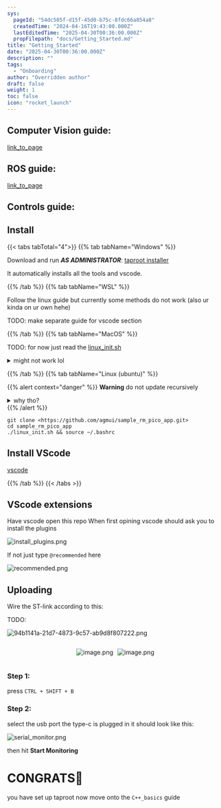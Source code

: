 ```yaml
---
sys:
  pageId: "54dc585f-d15f-45d0-b75c-8fdc66a854a8"
  createdTime: "2024-04-16T19:43:00.000Z"
  lastEditedTime: "2025-04-30T00:36:00.000Z"
  propFilepath: "docs/Getting_Started.md"
title: "Getting_Started"
date: "2025-04-30T00:36:00.000Z"
description: ""
tags:
  - "Onboarding"
author: "Overridden author"
draft: false
weight: 1
toc: false
icon: "rocket_launch"
---
```


## Computer Vision guide:

[link_to_page](86d45bc0-388b-4d26-8848-44f255f73d0e)

## ROS guide:

[link_to_page](3c76c1de-ec8f-46d6-8b0a-294005edc2d5)

## Controls guide:

## Install

{{< tabs tabTotal="4">}}
{{% tab tabName="Windows" %}}

Download and run _**AS ADMINISTRATOR**_: [taproot installer](https://github.com/Thornbots/TeachingFreshies/releases/tag/1.0)

It automatically installs all the tools and vscode.

{{% /tab %}}
{{% tab tabName="WSL" %}}

Follow the linux guide but currently some methods do not work (also ur kinda on ur own hehe)

TODO: make separate guide for vscode section

{{% /tab %}}
{{% tab tabName="MacOS" %}}

TODO: for now just read the [linux_init.sh](https://github.com/agmui/sample_rm_pico_app/blob/main/linux_init.sh)

<details>
<summary>might not work lol</summary>

`brew install libusb pkg-config`

Next install: [vscode](https://code.visualstudio.com/Download)

</details>

{{% /tab %}}
{{% tab tabName="Linux (ubuntu)" %}}

{{% alert context="danger" %}}
**Warning** do not update recursively
<details>
<summary>why tho?</summary>
There are some submodules that may go on for a while (like tinyusb) and I highly
recommend you don't need to get them.
If you want to see what submodules I update just look in `linux_init.sh`
</details>
{{% /alert %}}

```shell
git clone <https://github.com/agmui/sample_rm_pico_app.git>
cd sample_rm_pico_app
./linux_init.sh && source ~/.bashrc
```

## Install VScode

[vscode](https://code.visualstudio.com/Download)

{{% /tab %}}
{{< /tabs >}}

## VScode extensions

Have vscode open this repo
When first opining vscode should ask you to install the plugins

![install_plugins.png](https://prod-files-secure.s3.us-west-2.amazonaws.com/d518164a-d88e-44d1-a4ee-3adb3bd8bce0/89bd30f0-1825-4e77-867b-0a41ce370880/install_plugins.png?X-Amz-Algorithm=AWS4-HMAC-SHA256&X-Amz-Content-Sha256=UNSIGNED-PAYLOAD&X-Amz-Credential=ASIAZI2LB4667MNGKE4M%2F20250506%2Fus-west-2%2Fs3%2Faws4_request&X-Amz-Date=20250506T070912Z&X-Amz-Expires=3600&X-Amz-Security-Token=IQoJb3JpZ2luX2VjEJf%2F%2F%2F%2F%2F%2F%2F%2F%2F%2FwEaCXVzLXdlc3QtMiJGMEQCIGLuLHTJdPHPtVDoD9mGM5%2FL%2BJfCLcGmdY7X9Cu%2FXjTJAiBd0hnYsEzXw4JU94RzO7akGbADPbfB9aeS%2FoHFWBbMKSr%2FAwg%2FEAAaDDYzNzQyMzE4MzgwNSIMllRdWvrMlyACFTsGKtwDgQ%2FHfNJW9nevwZQPAOnMJob6gZfyeaA4BL2UMrXKEJOay9L%2BFR96yCwAsY%2FqMrsstuLgs606AlGzNU6CykbMuBXxoW8a8%2BgmhO8FM3v0oSa9Krk6A1aqxegr3jOkTIqQ46jqLPo7GtfCdONaIsrQdLa%2F717uEUVPa0G%2BM3n3yjjWzmK8CEbXX5JUk%2FEraU39zPMchXXHty3sHMRP288Cp664BrExY3BS1UNSkI6sQ%2BEoMyD94oMLzstm%2BsPcnmfFuU2gvmv%2FwC6yCr7hvSijvhJdRcO9VLEtDx5ot7X3kwFB0QjNCzSJHFOeMTGzPlTVkyC3Nf0L0OcZldkKlLhZGz8%2FAohnMCCxga1p6wZlUrPk07i36%2B6fUz%2F9km%2Bk%2FwfRyk4I094%2BNLdfk5bdYJQ2ftzbJA0PYgTs907Q%2BkZ2YG6AfAq%2BUSm0H8sRYAkXcf0sxu2q1iZE816Lzk7U6IZHURgYxMG8IKDZQZyY%2FsIxxNoPQjZwJIvNOgkPXSWqN4m7c9p5j4o%2FksjPqKEf%2FWlfq2oewS%2BAdRQIc%2Fe%2FytBXWylyK1pqGw9TMlidRFcokRWO4GsYOdtF9CyN%2B0UsM%2BcMu%2FGuu23qvbEO0UTDUceVfQPW1eJmjZkJkTTSI3gwo9bmwAY6pgESk6ZF6aT3UH6CNxnMJgGacimzh9xZZ%2BEuVU0me1K%2FwgDnaedhamjE4EwnGm7%2FFilgPKR%2BJgyIEJIUGKQndbXKJ8DSlPtf8quvcgNdnhX8192%2FbMxR3xXsOnZZps4d3EsgSxM1WBx38aMztdIqPxNmIq%2F5K8mCvvrVhIHm5Mi3T%2F3gdhnirP72ZDzWXHPZlCXhobDDdUm6Ht8yCE0%2FWmhE%2B%2F9dLUHr&X-Amz-Signature=83aab21078e62ac5014e1be0094cc1663e7ee59d025b6f515a863baa26dee9f0&X-Amz-SignedHeaders=host&x-id=GetObject)

If not just type `@recommended` here  

![recommended.png](https://prod-files-secure.s3.us-west-2.amazonaws.com/d518164a-d88e-44d1-a4ee-3adb3bd8bce0/61e661e9-5d85-4dfc-be0d-8d2097a5e793/recommended.png?X-Amz-Algorithm=AWS4-HMAC-SHA256&X-Amz-Content-Sha256=UNSIGNED-PAYLOAD&X-Amz-Credential=ASIAZI2LB4667MNGKE4M%2F20250506%2Fus-west-2%2Fs3%2Faws4_request&X-Amz-Date=20250506T070912Z&X-Amz-Expires=3600&X-Amz-Security-Token=IQoJb3JpZ2luX2VjEJf%2F%2F%2F%2F%2F%2F%2F%2F%2F%2FwEaCXVzLXdlc3QtMiJGMEQCIGLuLHTJdPHPtVDoD9mGM5%2FL%2BJfCLcGmdY7X9Cu%2FXjTJAiBd0hnYsEzXw4JU94RzO7akGbADPbfB9aeS%2FoHFWBbMKSr%2FAwg%2FEAAaDDYzNzQyMzE4MzgwNSIMllRdWvrMlyACFTsGKtwDgQ%2FHfNJW9nevwZQPAOnMJob6gZfyeaA4BL2UMrXKEJOay9L%2BFR96yCwAsY%2FqMrsstuLgs606AlGzNU6CykbMuBXxoW8a8%2BgmhO8FM3v0oSa9Krk6A1aqxegr3jOkTIqQ46jqLPo7GtfCdONaIsrQdLa%2F717uEUVPa0G%2BM3n3yjjWzmK8CEbXX5JUk%2FEraU39zPMchXXHty3sHMRP288Cp664BrExY3BS1UNSkI6sQ%2BEoMyD94oMLzstm%2BsPcnmfFuU2gvmv%2FwC6yCr7hvSijvhJdRcO9VLEtDx5ot7X3kwFB0QjNCzSJHFOeMTGzPlTVkyC3Nf0L0OcZldkKlLhZGz8%2FAohnMCCxga1p6wZlUrPk07i36%2B6fUz%2F9km%2Bk%2FwfRyk4I094%2BNLdfk5bdYJQ2ftzbJA0PYgTs907Q%2BkZ2YG6AfAq%2BUSm0H8sRYAkXcf0sxu2q1iZE816Lzk7U6IZHURgYxMG8IKDZQZyY%2FsIxxNoPQjZwJIvNOgkPXSWqN4m7c9p5j4o%2FksjPqKEf%2FWlfq2oewS%2BAdRQIc%2Fe%2FytBXWylyK1pqGw9TMlidRFcokRWO4GsYOdtF9CyN%2B0UsM%2BcMu%2FGuu23qvbEO0UTDUceVfQPW1eJmjZkJkTTSI3gwo9bmwAY6pgESk6ZF6aT3UH6CNxnMJgGacimzh9xZZ%2BEuVU0me1K%2FwgDnaedhamjE4EwnGm7%2FFilgPKR%2BJgyIEJIUGKQndbXKJ8DSlPtf8quvcgNdnhX8192%2FbMxR3xXsOnZZps4d3EsgSxM1WBx38aMztdIqPxNmIq%2F5K8mCvvrVhIHm5Mi3T%2F3gdhnirP72ZDzWXHPZlCXhobDDdUm6Ht8yCE0%2FWmhE%2B%2F9dLUHr&X-Amz-Signature=6d1ae3b4fa769345c168f0612b8691daf9d7c83c9d18cbcb13c044770e0ab5d0&X-Amz-SignedHeaders=host&x-id=GetObject)

## Uploading

Wire the ST-link according to this:

TODO:

![94b1141a-21d7-4873-9c57-ab9d8f807222.png](https://prod-files-secure.s3.us-west-2.amazonaws.com/d518164a-d88e-44d1-a4ee-3adb3bd8bce0/e5fad17d-ab82-4300-9f4c-505ab4b1202c/94b1141a-21d7-4873-9c57-ab9d8f807222.png?X-Amz-Algorithm=AWS4-HMAC-SHA256&X-Amz-Content-Sha256=UNSIGNED-PAYLOAD&X-Amz-Credential=ASIAZI2LB4667MNGKE4M%2F20250506%2Fus-west-2%2Fs3%2Faws4_request&X-Amz-Date=20250506T070912Z&X-Amz-Expires=3600&X-Amz-Security-Token=IQoJb3JpZ2luX2VjEJf%2F%2F%2F%2F%2F%2F%2F%2F%2F%2FwEaCXVzLXdlc3QtMiJGMEQCIGLuLHTJdPHPtVDoD9mGM5%2FL%2BJfCLcGmdY7X9Cu%2FXjTJAiBd0hnYsEzXw4JU94RzO7akGbADPbfB9aeS%2FoHFWBbMKSr%2FAwg%2FEAAaDDYzNzQyMzE4MzgwNSIMllRdWvrMlyACFTsGKtwDgQ%2FHfNJW9nevwZQPAOnMJob6gZfyeaA4BL2UMrXKEJOay9L%2BFR96yCwAsY%2FqMrsstuLgs606AlGzNU6CykbMuBXxoW8a8%2BgmhO8FM3v0oSa9Krk6A1aqxegr3jOkTIqQ46jqLPo7GtfCdONaIsrQdLa%2F717uEUVPa0G%2BM3n3yjjWzmK8CEbXX5JUk%2FEraU39zPMchXXHty3sHMRP288Cp664BrExY3BS1UNSkI6sQ%2BEoMyD94oMLzstm%2BsPcnmfFuU2gvmv%2FwC6yCr7hvSijvhJdRcO9VLEtDx5ot7X3kwFB0QjNCzSJHFOeMTGzPlTVkyC3Nf0L0OcZldkKlLhZGz8%2FAohnMCCxga1p6wZlUrPk07i36%2B6fUz%2F9km%2Bk%2FwfRyk4I094%2BNLdfk5bdYJQ2ftzbJA0PYgTs907Q%2BkZ2YG6AfAq%2BUSm0H8sRYAkXcf0sxu2q1iZE816Lzk7U6IZHURgYxMG8IKDZQZyY%2FsIxxNoPQjZwJIvNOgkPXSWqN4m7c9p5j4o%2FksjPqKEf%2FWlfq2oewS%2BAdRQIc%2Fe%2FytBXWylyK1pqGw9TMlidRFcokRWO4GsYOdtF9CyN%2B0UsM%2BcMu%2FGuu23qvbEO0UTDUceVfQPW1eJmjZkJkTTSI3gwo9bmwAY6pgESk6ZF6aT3UH6CNxnMJgGacimzh9xZZ%2BEuVU0me1K%2FwgDnaedhamjE4EwnGm7%2FFilgPKR%2BJgyIEJIUGKQndbXKJ8DSlPtf8quvcgNdnhX8192%2FbMxR3xXsOnZZps4d3EsgSxM1WBx38aMztdIqPxNmIq%2F5K8mCvvrVhIHm5Mi3T%2F3gdhnirP72ZDzWXHPZlCXhobDDdUm6Ht8yCE0%2FWmhE%2B%2F9dLUHr&X-Amz-Signature=3195300066237e67ef639a5ca66db4ca01e60848ca1523d458a4abc2c714fd89&X-Amz-SignedHeaders=host&x-id=GetObject)

<div style="display: flex;flex-direction: row; column-gap:10px; max-width: 630px;justify-content: center;">
<div>

![image.png](https://prod-files-secure.s3.us-west-2.amazonaws.com/d518164a-d88e-44d1-a4ee-3adb3bd8bce0/210ecb78-1116-4d7b-b9b7-2292f66fa2c2/image.png?X-Amz-Algorithm=AWS4-HMAC-SHA256&X-Amz-Content-Sha256=UNSIGNED-PAYLOAD&X-Amz-Credential=ASIAZI2LB466XQ6D35KN%2F20250506%2Fus-west-2%2Fs3%2Faws4_request&X-Amz-Date=20250506T070915Z&X-Amz-Expires=3600&X-Amz-Security-Token=IQoJb3JpZ2luX2VjEJf%2F%2F%2F%2F%2F%2F%2F%2F%2F%2FwEaCXVzLXdlc3QtMiJHMEUCIDryli6slVzyiZUIEN7r7fEK2Pw5maQ4i4ErO67C2dvbAiEA8VIFoYHy%2BmdL%2Be7v3ihIaMAAz4%2BcfhSRNG8L6Soo%2FWUq%2FwMIPxAAGgw2Mzc0MjMxODM4MDUiDE5M%2FgXhzvT5q0YkOCrcA87HC0HnuG1zbxVtO2GSii2LtvHZWlncF%2FdAU%2B2BHEc2xE7QBzlkafOcS1tDgdkGmt%2BUBxGDJUtNvTALgb553TgrNnKcnKsdiE%2BALkn%2BuZTeohaBRgJTWS%2BStzyBBIWhJREkY6L8%2BAqWHQT7pivfU5ieauzsfj0D9JXIq%2BNK%2F7Onf26LIputTrtU6oAo3xWI2E1xjzNssgyFk3pxgUh2yoxqhxLiKRIdn49tDrQNmiFNgJvHq7kKPMj7Jo3LpinUv28zSJkc8mi0%2FeYavMmtpz7ZVNKEPaAkmSqQ0FNuOlZgQ9fgb1FsQEJ%2F4L90qv6Ax7GSZaHeiGFrhm%2FCy0Am0ZFIIG6ktqIWid7U6%2FBzMsQSXSATTgS%2BZp5y4GAjPtgaAjCqhpMCG3PnS2wq7jtCrxFkx7Zdx87pcOruCmZIvCnhEP0vgxe8XGyin3JjSuI9rEw%2BgBqbmkXEQbV93Kypzn01rC1mwOjZu6sLDbuuv%2FI3f885afLQuYFnd3gMD8NqJHJQVjhMDFATFcrAk6J5XcRBlAsThKhtt09zCZOl04OwPSB1iJwIhCwCPLd%2B%2B7YE09%2Bj8xvkg20BuscfhLV1G5EzeYsm%2F3wx%2FHk6Lscdssio2ohN3oAOBx%2F192CMMNDV5sAGOqUB2C%2Bq%2BYhTCx%2FrRDcYBHhIuLQr3X%2F29CmnnbcNtVwi%2BJvMoKxj7FjHXQn5HO%2B%2FVS0xv8s2vd%2BnmYH6e01cLBBYbC12YRmQ9e2MA15BMUicyJL2%2BBOXQj0QlQePTlasJSa8vuCmGWIGnpjzjSwoqFvGYQCjZPm36ZguGAPyLzsqB59gi3lEnPO9VLc4Ix6Xvm3bgE9GIj22PF4F4tUcXUT3%2BwQ8IaNe&X-Amz-Signature=0b04e271000a342dd6fc7c29ab454ddc25000540b03bb2210ad37a97ce74529d&X-Amz-SignedHeaders=host&x-id=GetObject)

</div>
<div>

![image.png](https://prod-files-secure.s3.us-west-2.amazonaws.com/d518164a-d88e-44d1-a4ee-3adb3bd8bce0/33a0fd0f-8ca6-4a86-8e09-26e95ded1fff/image.png?X-Amz-Algorithm=AWS4-HMAC-SHA256&X-Amz-Content-Sha256=UNSIGNED-PAYLOAD&X-Amz-Credential=ASIAZI2LB466ZJW64US6%2F20250506%2Fus-west-2%2Fs3%2Faws4_request&X-Amz-Date=20250506T070915Z&X-Amz-Expires=3600&X-Amz-Security-Token=IQoJb3JpZ2luX2VjEJf%2F%2F%2F%2F%2F%2F%2F%2F%2F%2FwEaCXVzLXdlc3QtMiJGMEQCIADYTW5L11ZB%2BR%2BsR4s0eeLxrUpljkOJQUBMzrFzTSpdAiA%2Bn2IqEMPG%2FfLKG5z%2FY1z7SttBAJAunJLMcGhvVlC1hyr%2FAwg%2FEAAaDDYzNzQyMzE4MzgwNSIM5F5wB%2BAnEFqOGHOyKtwDq1rEwhdr5okAb6V05Q6AT6f6qDsKgBsUwzs8DLmoYx%2Fqru1JzUul3QFi6ZUO5roYIpj5EuJGz%2BCIjvTDZjHTZDy%2Bcb9R8MNZxSE8RyneDk2swiasw6BsVLDmEX%2Bbnht1OonhvEvkOHwpIw%2FWNOZefHM5%2FWePE41Sc2NjliROFwk2WC9fUVAJBqu5tljsW%2BDo11u61ZVv%2FdV3VK6PuqvAhA1pwoObE4glc2GcPZz%2F%2BT5pKTbMN7A46atD0ssyHoqwOe%2By%2BQg0My6COnkn%2B6thdn%2F%2FZgQbK6u48NgN4WUZ4Ce7RKnRA6qA%2Bt6CBrxam0j9pe92rrAWvEPlgdAgVThXm3quFjwlOIj0KZ2Lyy14EMjF8HI7gGDd8KUVthL48%2FFALswU0%2F03e92TUtLub%2BcTPMimQ0Nik%2B049BKadGUBG7C5lgi1ViWSnkjqKRVPvpyzG6MzS3G8YoHpdtVHjtqsqBVOxqiX15AHcSvgf308V3va9eF3o0G3h5BXREUoNlyRubyqvfvzRjIVpaktN2nHkPtgmkEncGfrbKCDGaaOJTQ4XUamS3YixONOxukknvPqUSkJtZqSUk1F9Knp%2FCBepIkz3LlyJKg8Rh2nmlHtwCdPo4z4K6Sfu%2F4CMa8wm9XmwAY6pgGKmF0wvTZgqwaDa%2FKEp2aNwxSfMgvzK4BpBKe7gSalswH5P%2BKdRhpInaqe4zHSHxVRLZ6xaFs8NeF69yCMvLm32RgWufh9irhgS7vbgUSW7HKLbS4FChDWI0E9qP0OThmy8ChnBy2Bj6iXxgbWlGMLIGwl6nT%2F8Wh2KHS3cxIHdM3EztTG0z0HPqaihS0jAEljX2y6RjL9BkKe02H7WJVlNOCVYXVT&X-Amz-Signature=70a727806e3d9903964a84b465a3600ac01b10eb14f2e07db306e717d128af04&X-Amz-SignedHeaders=host&x-id=GetObject)

</div>
</div>

### Step 1:

press `CTRL + SHIFT + B`

### Step 2:

select the usb port the type-c is plugged in it should look like this:

![serial_monitor.png](https://prod-files-secure.s3.us-west-2.amazonaws.com/d518164a-d88e-44d1-a4ee-3adb3bd8bce0/f03f4774-05d4-4393-b6a0-d5efb6d315ab/serial_monitor.png?X-Amz-Algorithm=AWS4-HMAC-SHA256&X-Amz-Content-Sha256=UNSIGNED-PAYLOAD&X-Amz-Credential=ASIAZI2LB4667MNGKE4M%2F20250506%2Fus-west-2%2Fs3%2Faws4_request&X-Amz-Date=20250506T070912Z&X-Amz-Expires=3600&X-Amz-Security-Token=IQoJb3JpZ2luX2VjEJf%2F%2F%2F%2F%2F%2F%2F%2F%2F%2FwEaCXVzLXdlc3QtMiJGMEQCIGLuLHTJdPHPtVDoD9mGM5%2FL%2BJfCLcGmdY7X9Cu%2FXjTJAiBd0hnYsEzXw4JU94RzO7akGbADPbfB9aeS%2FoHFWBbMKSr%2FAwg%2FEAAaDDYzNzQyMzE4MzgwNSIMllRdWvrMlyACFTsGKtwDgQ%2FHfNJW9nevwZQPAOnMJob6gZfyeaA4BL2UMrXKEJOay9L%2BFR96yCwAsY%2FqMrsstuLgs606AlGzNU6CykbMuBXxoW8a8%2BgmhO8FM3v0oSa9Krk6A1aqxegr3jOkTIqQ46jqLPo7GtfCdONaIsrQdLa%2F717uEUVPa0G%2BM3n3yjjWzmK8CEbXX5JUk%2FEraU39zPMchXXHty3sHMRP288Cp664BrExY3BS1UNSkI6sQ%2BEoMyD94oMLzstm%2BsPcnmfFuU2gvmv%2FwC6yCr7hvSijvhJdRcO9VLEtDx5ot7X3kwFB0QjNCzSJHFOeMTGzPlTVkyC3Nf0L0OcZldkKlLhZGz8%2FAohnMCCxga1p6wZlUrPk07i36%2B6fUz%2F9km%2Bk%2FwfRyk4I094%2BNLdfk5bdYJQ2ftzbJA0PYgTs907Q%2BkZ2YG6AfAq%2BUSm0H8sRYAkXcf0sxu2q1iZE816Lzk7U6IZHURgYxMG8IKDZQZyY%2FsIxxNoPQjZwJIvNOgkPXSWqN4m7c9p5j4o%2FksjPqKEf%2FWlfq2oewS%2BAdRQIc%2Fe%2FytBXWylyK1pqGw9TMlidRFcokRWO4GsYOdtF9CyN%2B0UsM%2BcMu%2FGuu23qvbEO0UTDUceVfQPW1eJmjZkJkTTSI3gwo9bmwAY6pgESk6ZF6aT3UH6CNxnMJgGacimzh9xZZ%2BEuVU0me1K%2FwgDnaedhamjE4EwnGm7%2FFilgPKR%2BJgyIEJIUGKQndbXKJ8DSlPtf8quvcgNdnhX8192%2FbMxR3xXsOnZZps4d3EsgSxM1WBx38aMztdIqPxNmIq%2F5K8mCvvrVhIHm5Mi3T%2F3gdhnirP72ZDzWXHPZlCXhobDDdUm6Ht8yCE0%2FWmhE%2B%2F9dLUHr&X-Amz-Signature=2ccb576af7eac646fb5233815f26dfabd987450b0c8ff8231179449ce4c0ad43&X-Amz-SignedHeaders=host&x-id=GetObject)

then hit **Start Monitoring**

# CONGRATS🎉

you have set up taproot now move onto the `C++_basics` guide
